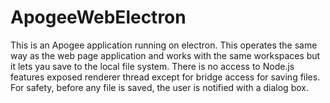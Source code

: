 # ApogeeWebElectron
This is an Apogee application running on electron. This operates the same way as the web page application and works with the same workspaces but it lets yau save to the local file system. There is no access to Node.js features exposed renderer thread except for bridge access for saving files. For safety, before any file is saved, the user is notified with a dialog box.
